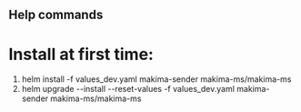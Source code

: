 ## Help commands 

# Install at first time:

1. helm install -f values_dev.yaml makima-sender makima-ms/makima-ms
1. helm upgrade --install --reset-values -f values_dev.yaml makima-sender makima-ms/makima-ms